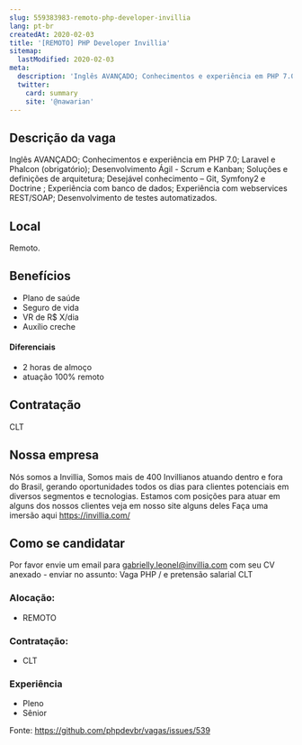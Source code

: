 ```yaml
---
slug: 559383983-remoto-php-developer-invillia
lang: pt-br
createdAt: 2020-02-03
title: '[REMOTO] PHP Developer Invillia'
sitemap:
  lastModified: 2020-02-03
meta:
  description: 'Inglês AVANÇADO; Conhecimentos e experiência em PHP 7.0; Laravel e Phalcon (obrigatório); Desenvolvimento Ágil - Scrum e Kanban; Soluções e definições de arquitetura; Desejável conhecimento – Git, Symfony2 e Doctrine ; Experiência com banco de dados; Experiência com webservices REST/SOAP; Desenvolvimento de testes automatizados.'
  twitter:
    card: summary
    site: '@nawarian'
---
```


## Descrição da vaga

Inglês AVANÇADO;
Conhecimentos e experiência em PHP 7.0;
Laravel e Phalcon (obrigatório);
Desenvolvimento Ágil - Scrum e Kanban;
Soluções e definições de arquitetura;
Desejável conhecimento – Git, Symfony2 e Doctrine ;
Experiência com banco de dados;
Experiência com webservices REST/SOAP;
Desenvolvimento de testes automatizados.

## Local

Remoto.

## Benefícios

- Plano de saúde
- Seguro de vida
- VR de R$ X/dia
- Auxílio creche

#### Diferenciais

- 2 horas de almoço
- atuação 100% remoto

## Contratação

CLT 

## Nossa empresa

Nós somos a Invillia,
Somos mais de 400 Invillianos atuando dentro e fora do Brasil, gerando oportunidades todos os dias para clientes potenciais em diversos segmentos e tecnologias. 
Estamos com posições para atuar em alguns dos nossos clientes veja em nosso site alguns deles
Faça uma imersão aqui https://invillia.com/ 

## Como se candidatar

Por favor envie um email para gabrielly.leonel@invillia.com com seu CV anexado - enviar no assunto: Vaga PHP / e pretensão salarial CLT

<!-- Escolha abaixo, apague as que não fizerem sentido: -->

### Alocação:
- REMOTO

### Contratação:
- CLT

### Experiência
- Pleno
- Sênior


Fonte: https://github.com/phpdevbr/vagas/issues/539